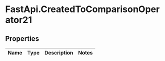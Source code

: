 # FastApi.CreatedToComparisonOperator21

## Properties
Name | Type | Description | Notes
------------ | ------------- | ------------- | -------------
